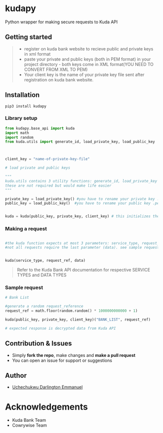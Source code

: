 # kudapy

Python wrapper for making secure requests to Kuda API

## Getting started
> - register on kuda bank website to recieve public and private keys in xml format
> - paste your private and public keys (both in PEM format) in your project directory
	- both keys come in XML format(YOU NEED TO CONVERT FROM XML TO PEM)
> - Your client key is the name of your private key file sent after registration on kuda bank website.

## Installation

 `pip3 install kudapy`

### Library setup

```py
from kudapy.base_api import kuda
import math
import random
from kuda.utils import generate_id, load_private_key, load_public_key



client_key = "name-of-private-key-file"

# load private and public keys

"""
kuda.utils contains 3 utility functions: generate_id, load_private_key and load_public_key
these are not required but would make life easier
"""

private_key = load_private_key() #you have to rename your private key .pem file to private.pem
public_key = load_public_key()	#you have to rename your public key .pem file to public.pem


kuda = kuda(public_key, private_key, client_key) # this initializes the Kuda function
```

### Making a request

```py

#the kuda function expects at most 3 parameters: service_type, request_ref and data
#not all requests require the last parameter (data). see sample request below.


kuda(service_type, request_ref, data)
```
> Refer to the Kuda Bank API documentation for respective SERVICE TYPES and DATA TYPES

### Sample request

```py
# Bank List

#generate a random request_reference
request_ref = math.floor(random.random() * 1000000000000 + 1)

kuda(public_key, private_key, client_key)("BANK_LIST", request_ref)

# expected response is decrypted data from Kuda API


```

## Contribution & Issues

- Simply **fork the repo**, make changes and **make a pull request**
- You can open an issue for support or suggestions

## Author

- [Uchechukwu Darlington Emmanuel](https://github.com/daleentontech)

# Acknowledgements

- Kuda Bank Team
- Cowrywise Team
